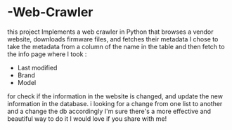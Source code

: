 # -Web-Crawler
this project Implements a web crawler in Python that browses a vendor website, downloads firmware files, and fetches their metadata
I chose to take the metadata from a column of the name in the table
and then fetch  to the info page where I took :
* Last modified
* Brand
* Model

for  check if the information in the website is changed, and update the new information in the database.
i looking  for a change from one list to another and a change the db  accordingly
I'm sure there's a more effective and beautiful way to do it
I would love if you share with me!

